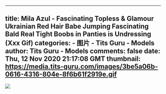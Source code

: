 
---
title: Mila Azul - Fascinating Topless & Glamour Ukrainian Red Hair Babe Jumping Fascinating Bald Real Tight Boobs in Panties is Undressing (Xxx Gif)
categories: 
    - 图片
    - Tits Guru - Models
author: Tits Guru - Models
comments: false
date: Thu, 12 Nov 2020 21:17:08 GMT
thumbnail: https://media.tits-guru.com/images/3be5a06b-0616-4316-804e-8f6b61f2919e.gif
---

<div>   
<img src="https://media.tits-guru.com/images/3be5a06b-0616-4316-804e-8f6b61f2919e.gif" referrerpolicy="no-referrer">  
</div>
            